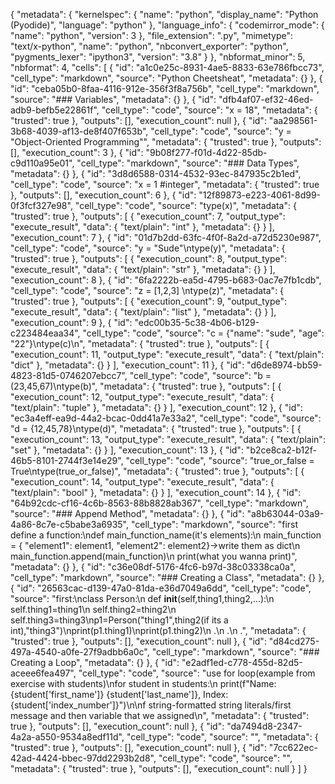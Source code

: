{
  "metadata": {
    "kernelspec": {
      "name": "python",
      "display_name": "Python (Pyodide)",
      "language": "python"
    },
    "language_info": {
      "codemirror_mode": {
        "name": "python",
        "version": 3
      },
      "file_extension": ".py",
      "mimetype": "text/x-python",
      "name": "python",
      "nbconvert_exporter": "python",
      "pygments_lexer": "ipython3",
      "version": "3.8"
    }
  },
  "nbformat_minor": 5,
  "nbformat": 4,
  "cells": [
    {
      "id": "a1c0e25c-8931-4ae5-8833-63e786fbcc73",
      "cell_type": "markdown",
      "source": "Python Cheetsheat",
      "metadata": {}
    },
    {
      "id": "ceba05b0-8faa-4116-912e-356f3f8a756b",
      "cell_type": "markdown",
      "source": "### Variables",
      "metadata": {}
    },
    {
      "id": "dfb4af07-ef32-46ed-adb9-befb5e22861f",
      "cell_type": "code",
      "source": "x = 18",
      "metadata": {
        "trusted": true
      },
      "outputs": [],
      "execution_count": null
    },
    {
      "id": "aa298561-3b68-4039-af13-de8f407f653b",
      "cell_type": "code",
      "source": "y = \"Object-Oriented Programming\"",
      "metadata": {
        "trusted": true
      },
      "outputs": [],
      "execution_count": 3
    },
    {
      "id": "9b08f277-f01d-4d22-85db-c9d110a95e01",
      "cell_type": "markdown",
      "source": "### Data Types",
      "metadata": {}
    },
    {
      "id": "3d8d6588-0314-4532-93ec-847935c2b1ed",
      "cell_type": "code",
      "source": "x = 1 #integer",
      "metadata": {
        "trusted": true
      },
      "outputs": [],
      "execution_count": 6
    },
    {
      "id": "12f89873-e223-4061-8d99-0f3fcf327e98",
      "cell_type": "code",
      "source": "type(x)",
      "metadata": {
        "trusted": true
      },
      "outputs": [
        {
          "execution_count": 7,
          "output_type": "execute_result",
          "data": {
            "text/plain": "int"
          },
          "metadata": {}
        }
      ],
      "execution_count": 7
    },
    {
      "id": "01d7b2dd-63fc-4f0f-8a2d-a72d5230e987",
      "cell_type": "code",
      "source": "y = \"Sude\"\ntype(y)",
      "metadata": {
        "trusted": true
      },
      "outputs": [
        {
          "execution_count": 8,
          "output_type": "execute_result",
          "data": {
            "text/plain": "str"
          },
          "metadata": {}
        }
      ],
      "execution_count": 8
    },
    {
      "id": "6fa2222b-ea5d-4795-b683-0ac7e7fb1cdb",
      "cell_type": "code",
      "source": "z = [1,2,3] \ntype(z)",
      "metadata": {
        "trusted": true
      },
      "outputs": [
        {
          "execution_count": 9,
          "output_type": "execute_result",
          "data": {
            "text/plain": "list"
          },
          "metadata": {}
        }
      ],
      "execution_count": 9
    },
    {
      "id": "edc00b35-5c38-4b06-b129-c223484eaa34",
      "cell_type": "code",
      "source": "c = {\"name\": \"sude\", \"age\": \"22\"}\ntype(c)\n",
      "metadata": {
        "trusted": true
      },
      "outputs": [
        {
          "execution_count": 11,
          "output_type": "execute_result",
          "data": {
            "text/plain": "dict"
          },
          "metadata": {}
        }
      ],
      "execution_count": 11
    },
    {
      "id": "d6de8974-bb59-4823-81d5-0746207ebcc7",
      "cell_type": "code",
      "source": "b = (23,45,67)\ntype(b)",
      "metadata": {
        "trusted": true
      },
      "outputs": [
        {
          "execution_count": 12,
          "output_type": "execute_result",
          "data": {
            "text/plain": "tuple"
          },
          "metadata": {}
        }
      ],
      "execution_count": 12
    },
    {
      "id": "ec3a4eff-ea9d-44a2-bcac-0dd41a7e33a2",
      "cell_type": "code",
      "source": "d = {12,45,78}\ntype(d)",
      "metadata": {
        "trusted": true
      },
      "outputs": [
        {
          "execution_count": 13,
          "output_type": "execute_result",
          "data": {
            "text/plain": "set"
          },
          "metadata": {}
        }
      ],
      "execution_count": 13
    },
    {
      "id": "b2ce8ca2-b12f-46b5-8101-2744f3e14e29",
      "cell_type": "code",
      "source": "true_or_false = True\ntype(true_or_false)",
      "metadata": {
        "trusted": true
      },
      "outputs": [
        {
          "execution_count": 14,
          "output_type": "execute_result",
          "data": {
            "text/plain": "bool"
          },
          "metadata": {}
        }
      ],
      "execution_count": 14
    },
    {
      "id": "64b92cdc-cf16-4c6b-8563-88b8828ab367",
      "cell_type": "markdown",
      "source": "### Append Method",
      "metadata": {}
    },
    {
      "id": "a8b63044-03a9-4a86-8c7e-c5babe3a6935",
      "cell_type": "markdown",
      "source": "first define a function:\ndef main_function_name(it's elements):\n    main_function = { \"element1\": element1, \"element2\": element2}->write them as dict\n    main_function.append(main_function)\n    print(what you wanna print)",
      "metadata": {}
    },
    {
      "id": "c36e08df-5176-4fc6-b97d-38c03338ca0a",
      "cell_type": "markdown",
      "source": "### Creating a Class",
      "metadata": {}
    },
    {
      "id": "26563cac-d139-47a0-81da-e36d7049a6dd",
      "cell_type": "code",
      "source": "first:\nclass Person:\n    def __init__(self,thing1,thing2,...):\n        self.thing1=thing1\n        self.thing2=thing2\n        self.thing3=thing3\np1=Person(\"thing1\",thing2(if its a int),\"thing3\")\nprint(p1.thing1)\nprint(p1.thing2)\n    .\n    .\n    .",
      "metadata": {
        "trusted": true
      },
      "outputs": [],
      "execution_count": null
    },
    {
      "id": "d84cd275-497a-4540-a0fe-27f9adbb6a0c",
      "cell_type": "markdown",
      "source": "### Creating a Loop",
      "metadata": {}
    },
    {
      "id": "e2adf1ed-c778-455d-82d5-aceee6fea497",
      "cell_type": "code",
      "source": "use for loop(example from exercise with students)\nfor student in students:\n    print(f\"Name: {student['first_name']} {student['last_name']}, Index: {student['index_number']}\")\n\nf string-formatted string literals/first message and then variable that we assigned\n",
      "metadata": {
        "trusted": true
      },
      "outputs": [],
      "execution_count": null
    },
    {
      "id": "da7494d8-2347-4a2a-a550-9534a8edf11d",
      "cell_type": "code",
      "source": "",
      "metadata": {
        "trusted": true
      },
      "outputs": [],
      "execution_count": null
    },
    {
      "id": "7cc622ec-42ad-4424-bbec-97dd2293b2d8",
      "cell_type": "code",
      "source": "",
      "metadata": {
        "trusted": true
      },
      "outputs": [],
      "execution_count": null
    }
  ]
}